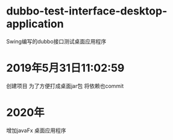# dubbo-test-interface-desktop-application
Swing编写的dubbo接口测试桌面应用程序

# 2019年5月31日11:02:59
创建项目 为了方便打成桌面jar包  将依赖也commit

# 2020年
增加javaFx 桌面应用程序

